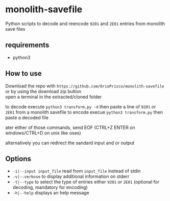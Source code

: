 # monolith-savefile

Python scripts to decode and reencode `9201` and `2E01` entries from monolith save files

## requirements
- python3

## How to use

Download the repo with `https://github.com/OrioPrisco/monolith-savefile` or by using the download zip button  
open a terminal in the extracted/cloned folder  

to decode execute `python3 transform.py -d` then paste a line of `9201` or `2E01` from a monolith savefile
to encode execue `python3 transform.py` then paste a decoded file

ater either of those commands, send EOF (CTRL+Z ENTER on windows/CTRL+D on unix like oses)  
  
alternatively you can redirect the sandard input and or output  
  
## Options
*	`-i|--input input_file` read from `input_file` instead of stdin  
*	`-v|--verbose` to display additional information on stderr  
*	`-t|--type` to select the type of entries either `9201` or `2E01` (optional for decoding, mandatory for encoding)  
*	`-h|--help` displays an help message
